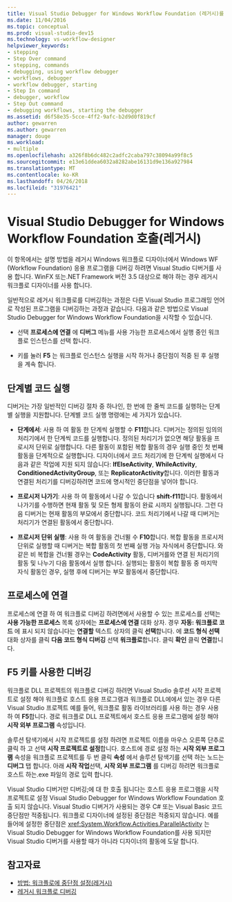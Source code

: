 ```yaml
---
title: Visual Studio Debugger for Windows Workflow Foundation (레거시)를 호출 하는 워크플로 디자이너-
ms.date: 11/04/2016
ms.topic: conceptual
ms.prod: visual-studio-dev15
ms.technology: vs-workflow-designer
helpviewer_keywords:
- stepping
- Step Over command
- stepping, commands
- debugging, using workflow debugger
- workflows, debugger
- workflow debugger, starting
- Step In command
- debugger, workflow
- Step Out command
- debugging workflows, starting the debugger
ms.assetid: d6f58e35-5cce-4ff2-9afc-b2d9d0f819cf
author: gewarren
ms.author: gewarren
manager: douge
ms.workload:
- multiple
ms.openlocfilehash: a326f8b6dc482c2adfc2caba797c38094a99f8c5
ms.sourcegitcommit: e13e61ddea6032a8282abe16131d9e136a927984
ms.translationtype: MT
ms.contentlocale: ko-KR
ms.lasthandoff: 04/26/2018
ms.locfileid: "31976421"
---
```

# <a name="invoking-the-visual-studio-debugger-for-windows-workflow-foundation-legacy"></a>Visual Studio Debugger for Windows Workflow Foundation 호출(레거시)

이 항목에서는 설명 방법을 레거시 Windows 워크플로 디자이너에서 Windows WF (Workflow Foundation) 응용 프로그램을 디버깅 하려면 Visual Studio 디버거를 사용 합니다. WinFX 또는.NET Framework 버전 3.5 대상으로 해야 하는 경우 레거시 워크플로 디자이너를 사용 합니다.

일반적으로 레거시 워크플로를 디버깅하는 과정은 다른 Visual Studio 프로그래밍 언어로 작성된 프로그램을 디버깅하는 과정과 같습니다. 다음과 같은 방법으로 Visual Studio Debugger for Windows Workflow Foundation을 시작할 수 있습니다.

-   선택 **프로세스에 연결** 에 **디버그** 메뉴를 사용 가능한 프로세스에서 실행 중인 워크플로 인스턴스를 선택 합니다.

-   키를 눌러 **F5** 는 워크플로 인스턴스 실행을 시작 하거나 중단점이 적중 된 후 실행을 계속 합니다.

## <a name="stepping-through-code"></a>단계별 코드 실행

디버거는 가장 일반적인 디버깅 절차 중 하나인, 한 번에 한 줄씩 코드를 실행하는 단계별 실행을 지원합니다. 단계별 코드 실행 명령에는 세 가지가 있습니다.

-   **단계에서**: 사용 하 여 활동 한 단계씩 실행할 수 **F11**합니다. 디버거는 정의된 임의의 처리기에서 한 단계씩 코드를 실행합니다. 정의된 처리기가 없으면 해당 활동을 프로시저 단위로 실행합니다. 다른 활동이 포함된 복합 활동의 경우 실행 중인 첫 번째 활동을 단계적으로 실행합니다. 디자이너에서 코드 처리기에 한 단계씩 실행에서 다음과 같은 작업에 지원 되지 않습니다: **IfElseActivity**, **WhileActivity**, **ConditionedActivityGroup**, 또는 **ReplicatorActivity**합니다. 이러한 활동과 연결된 처리기를 디버깅하려면 코드에 명시적인 중단점을 넣어야 합니다.

-   **프로시저 나가기**: 사용 하 여 활동에서 나갈 수 있습니다 **shift-f11**합니다. 활동에서 나가기를 수행하면 현재 활동 및 모든 형제 활동이 완료 시까지 실행됩니다. 그런 다음 디버거는 현재 활동의 부모에서 중단합니다. 코드 처리기에서 나갈 때 디버거는 처리기가 연결된 활동에서 중단합니다.

-   **프로시저 단위 실행**: 사용 하 여 활동을 건너뛸 수 **F10**합니다. 복합 활동을 프로시저 단위로 실행할 때 디버거는 복합 활동의 첫 번째 실행 가능 자식에서 중단합니다. 와 같은 비 복합을 건너뛸 경우는 **CodeActivity** 활동, 디버거를와 연결 된 처리기의 활동 및 나누기 다음 활동에서 실행 합니다. 실행되는 활동이 복합 활동 중 마지막 자식 활동인 경우, 실행 후에 디버거는 부모 활동에서 중단합니다.

## <a name="attaching-to-a-process"></a>프로세스에 연결
 프로세스에 연결 하 여 워크플로 디버깅 하려면에서 사용할 수 있는 프로세스를 선택는 **사용 가능한 프로세스** 목록 상자에는 **프로세스에 연결** 대화 상자. 경우 **자동: 워크플로 코드** 에 표시 되지 않습니다는 **연결할** 텍스트 상자의 클릭 **선택**합니다. 에 **코드 형식 선택** 대화 상자를 클릭 **다음 코드 형식 디버깅** 선택 **워크플로**합니다. 클릭 **확인** 클릭 **연결**합니다.

## <a name="debugging-with-f5"></a>F5 키를 사용한 디버깅
 워크플로 DLL 프로젝트의 워크플로 디버깅 하려면 Visual Studio 솔루션 시작 프로젝트로 설정 해야 워크플로 호스트 응용 프로그램과 워크플로 DLL에에서 있는 경우 다른 Visual Studio 프로젝트 예를 들어, 워크플로 활동 라이브러리를 사용 하는 경우 사용 하 여 **F5**합니다. 경로 워크플로 DLL 프로젝트에서 호스트 응용 프로그램에 설정 해야 **시작 외부 프로그램** 속성입니다.

 솔루션 탐색기에서 시작 프로젝트를 설정 하려면 프로젝트 이름을 마우스 오른쪽 단추로 클릭 하 고 선택 **시작 프로젝트로 설정**합니다. 호스트에 경로 설정 하는 **시작 외부 프로그램** 속성을 워크플로 프로젝트를 두 번 클릭 **속성** 에서 솔루션 탐색기를 선택 하는 노드는 **디버그** 탭 합니다. 아래 **시작 작업**선택, **시작 외부 프로그램** 를 디버깅 하려면 워크플로 호스트 하는.exe 파일의 경로 입력 합니다.

 Visual Studio 디버거만 디버깅;에 대 한 호출 됩니다는 호스트 응용 프로그램을 시작 프로젝트로 설정 Visual Studio Debugger for Windows Workflow Foundation 호출 되지 않습니다. Visual Studio 디버거가 사용되는 경우 C# 또는 Visual Basic 코드 중단점만 적중됩니다. 워크플로 디자이너에 설정된 중단점은 적중되지 않습니다. 예를 들어에 설정한 중단점은 <xref:System.Workflow.Activities.ParallelActivity> 는 Visual Studio Debugger for Windows Workflow Foundation를 사용 되지만 Visual Studio 디버거를 사용할 때가 아니라 디자이너의 활동에 도달 합니다.

## <a name="see-also"></a>참고자료

- [방법: 워크플로에 중단점 설정(레거시)](../workflow-designer/how-to-set-breakpoints-in-workflows-legacy.md)
- [레거시 워크플로 디버깅](../workflow-designer/debugging-legacy-workflows.md)